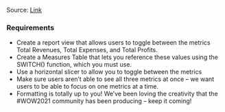 Source: [Link](https://www.workout-wednesday.com/2021/02/24/pbi-2021-w08/)

### Requirements

- Create a report view that allows users to toggle between the metrics Total Revenues, Total Expenses, and Total Profits. 
- Create a Measures Table that lets you reference these values using the SWITCH() function, which you must use. 
- Use a horizontal slicer to allow you to toggle between the metrics
- Make sure users aren’t able to see all three metrics at once – we want users to be able to focus on one metrics at a time. 
- Formatting is totally up to you! We’ve been loving the creativity that the #WOW2021 community has been producing – keep it coming!
